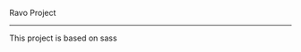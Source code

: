 Ravo Project
<hr>
This project is based on sass

<img src="https://github.com/PrakashMadbhagat/sass_project/assets/123619127/5fad500f-0901-436f-9d50-07c1ec07b64a" alt="" />
